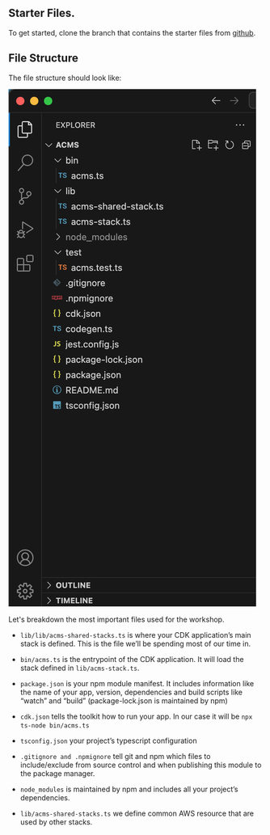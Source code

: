## Starter Files.

To get started, clone the branch that contains the starter files from [github](https://github.com/EducloudHQ/apartment-complex-management/tree/master).


## File Structure
The file structure should look like:

![files](../images/files-strcture.png)

Let's breakdown the most important files used for the workshop.

- `lib/lib/acms-shared-stacks.ts` is where your CDK application’s main stack is defined. This is the file we’ll be spending most of our time in.

- `bin/acms.ts` is the entrypoint of the CDK application. It will load the stack defined in `lib/acms-stack.ts`.

- `package.json` is your npm module manifest. It includes information like the name of your app, version, dependencies and build scripts like “watch” and “build” (package-lock.json is maintained by npm)

- `cdk.json` tells the toolkit how to run your app. In our case it will be `npx ts-node bin/acms.ts`

- `tsconfig.json` your project’s typescript configuration

- `.gitignore and .npmignore` tell git and npm which files to include/exclude from source control and when publishing this module to the package manager.

- `node_modules` is maintained by npm and includes all your project’s dependencies.

- `lib/acms-shared-stacks.ts` we define common AWS resource that are used by other stacks.
